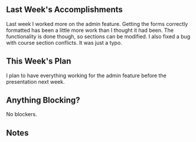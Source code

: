 ## Last Week's Accomplishments

Last week I worked more on the admin feature. Getting the forms correctly formatted has been a little more work than I thought it had been. The functionality is done though, so sections can be modified.
I also fixed a bug with course section conflicts. It was just a typo.

## This Week's Plan

I plan to have everything working for the admin feature before the presentation next week.

## Anything Blocking?

No blockers.

## Notes
